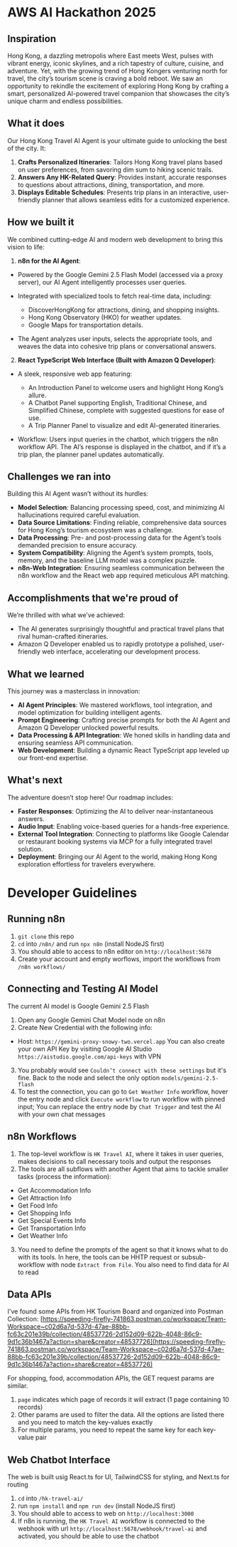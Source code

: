 # AWS AI Hackathon 2025

## Inspiration
Hong Kong, a dazzling metropolis where East meets West, pulses with vibrant energy, iconic skylines, and a rich tapestry of culture, cuisine, and adventure. Yet, with the growing trend of Hong Kongers venturing north for travel, the city’s tourism scene is craving a bold reboot. We saw an opportunity to rekindle the excitement of exploring Hong Kong by crafting a smart, personalized AI-powered travel companion that showcases the city’s unique charm and endless possibilities.

## What it does
Our Hong Kong Travel AI Agent is your ultimate guide to unlocking the best of the city. It:
1. **Crafts Personalized Itineraries**: Tailors Hong Kong travel plans based on user preferences, from savoring dim sum to hiking scenic trails.
2. **Answers Any HK-Related Query**: Provides instant, accurate responses to questions about attractions, dining, transportation, and more.
3. **Displays Editable Schedules**: Presents trip plans in an interactive, user-friendly planner that allows seamless edits for a customized experience.

## How we built it
We combined cutting-edge AI and modern web development to bring this vision to life:
1. **n8n for the AI Agent**:
- Powered by the Google Gemini 2.5 Flash Model (accessed via a proxy server), our AI Agent intelligently processes user queries.
- Integrated with specialized tools to fetch real-time data, including:

  - DiscoverHongKong for attractions, dining, and shopping insights.
  - Hong Kong Observatory (HKO) for weather updates.
  - Google Maps for transportation details.

- The Agent analyzes user inputs, selects the appropriate tools, and weaves the data into cohesive trip plans or conversational answers.

2. **React TypeScript Web Interface (Built with Amazon Q Developer)**:
- A sleek, responsive web app featuring:

  - An Introduction Panel to welcome users and highlight Hong Kong’s allure.
  - A Chatbot Panel supporting English, Traditional Chinese, and Simplified Chinese, complete with suggested questions for ease of use.
  - A Trip Planner Panel to visualize and edit AI-generated itineraries.

- Workflow: Users input queries in the chatbot, which triggers the n8n workflow API. The AI’s response is displayed in the chatbot, and if it’s a trip plan, the planner panel updates automatically.

## Challenges we ran into
Building this AI Agent wasn’t without its hurdles:
- **Model Selection**: Balancing processing speed, cost, and minimizing AI hallucinations required careful evaluation.
- **Data Source Limitations**: Finding reliable, comprehensive data sources for Hong Kong’s tourism ecosystem was a challenge.
- **Data Processing**: Pre- and post-processing data for the Agent’s tools demanded precision to ensure accuracy.
- **System Compatibility**: Aligning the Agent’s system prompts, tools, memory, and the baseline LLM model was a complex puzzle.
- **n8n-Web Integration**: Ensuring seamless communication between the n8n workflow and the React web app required meticulous API matching.

## Accomplishments that we're proud of
We’re thrilled with what we’ve achieved:
- The AI generates surprisingly thoughtful and practical travel plans that rival human-crafted itineraries.
- Amazon Q Developer enabled us to rapidly prototype a polished, user-friendly web interface, accelerating our development process.

## What we learned
This journey was a masterclass in innovation:
- **AI Agent Principles**: We mastered workflows, tool integration, and model optimization for building intelligent agents.
- **Prompt Engineering**: Crafting precise prompts for both the AI Agent and Amazon Q Developer unlocked powerful results.
- **Data Processing & API Integration**: We honed skills in handling data and ensuring seamless API communication.
- **Web Development**: Building a dynamic React TypeScript app leveled up our front-end expertise.

## What's next
The adventure doesn’t stop here! Our roadmap includes:
- **Faster Responses**: Optimizing the AI to deliver near-instantaneous answers.
- **Audio Input**: Enabling voice-based queries for a hands-free experience.
- **External Tool Integration**: Connecting to platforms like Google Calendar or restaurant booking systems via MCP for a fully integrated travel solution.
- **Deployment**: Bringing our AI Agent to the world, making Hong Kong exploration effortless for travelers everywhere.

#
# Developer Guidelines

## Running n8n
1. `git clone` this repo
2. `cd` into `/n8n/` and run `npx n8n` (install NodeJS first)
3. You should able to access to n8n editor on `http://localhost:5678`
4. Create your account and empty worflows, import the workflows from `/n8n workflows/`

## Connecting and Testing AI Model
The current AI model is Google Gemini 2.5 Flash
1. Open any Google Gemini Chat Model node on n8n
2. Create New Credential with the following info:
- Host: `https://gemini-proxy-snowy-two.vercel.app`
You can also create your own API Key by visiting Google AI Studio `https://aistudio.google.com/api-keys` with VPN
3. You probably would see `Couldn’t connect with these settings` but it's fine. Back to the node and select the only option `models/gemini-2.5-flash`
4. To test the connection, you can go to `Get Weather Info` workflow, hover the entry node and click `Execute workflow` to run workflow with pinned input; You can replace the entry node by `Chat Trigger` and test the AI with your own chat messages

## n8n Workflows
1. The top-level workflow is `HK Travel AI`, where it takes in user queries, makes decisions to call necessary tools and output the responses
2. The tools are all subflows with another Agent that aims to tackle smaller tasks (process the information):
- Get Accommodation Info
- Get Attraction Info
- Get Food Info
- Get Shopping Info
- Get Special Events Info
- Get Transportation Info
- Get Weather Info
3. You need to define the prompts of the agent so that it knows what to do with its tools. In here, the tools can be HHTP request or subsub-workflow with node `Extract from File`. You also need to find data for AI to read

## Data APIs
I've found some APIs from HK Tourism Board and organized into Postman Collection: [https://speeding-firefly-741863.postman.co/workspace/Team-Workspace~c02d6a7d-537d-47ae-88bb-fc63c201e39b/collection/48537726-2d152d09-622b-4048-86c9-9d1c36b1467a?action=share&creator=48537726](https://speeding-firefly-741863.postman.co/workspace/Team-Workspace~c02d6a7d-537d-47ae-88bb-fc63c201e39b/collection/48537726-2d152d09-622b-4048-86c9-9d1c36b1467a?action=share&creator=48537726)

For shopping, food, accommodation APIs, the GET request params are similar. 
1. `page` indicates which page of records it will extract (1 page containing 10 records)
2. Other params are used to filter the data. All the options are listed there and you need to match the key-values exactly
3. For multiple params, you need to repeat the same key for each key-value pair

## Web Chatbot Interface
The web is built usig React.ts for UI, TailwindCSS for styling, and Next.ts for routing
1. `cd` into `/hk-travel-ai/`
2. run `npm install` and `npm run dev` (install NodeJS first)
3. You should able to access to web on `http://localhost:3000`
4. If n8n is running, the `HK Travel AI` workflow is connected to the webhook with url `http://localhost:5678/webhook/travel-ai` and activated, you should be able to use the chatbot
